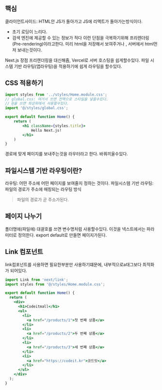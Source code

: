 ## 핵심
클라이언트사이드: HTML안 JS가 돌아가고 JS에 리액트가 돌아가는방식이다.
- 초기 로딩이 느리다.
- 검색 엔진에 제공할 수 있는 정보가 적다
이런 단점을  극복하기위해 프리렌더링(Pre-rendering)이라고한다.
미리 html을 저장해서  보여주거나 ,  서버에서 html먼저 보내는것이다.

Next.js 장점
프리렌더링을 대신해줌, Vercel로 서버 호스팅을 쉽게할수있다.
파일 시스템 기반  라우팅(앱라우팅)을 적용하기에 쉽게 라우팅을 할수있다.

## CSS 적용하기
```jsx
import styles from '../styles/Home.module.css';
// global.css: 여거서 쓰면 전역으로 스타일을 넣을수있다.
// @을 쓰면 최상위에서 사용할수있다.
import '@/styles/global.css';

export default function Home() {
	return (
		<h1 className={styles.title}>
			Hello Next.js!	
		</h1>	
	)
}
```

경로에 맞게 페이지를 보내주는것을 라우터라고 한다. 바꿔끼울수있다.

## 파일시스템 기반  라우팅이란?
라우팅: 어떤 주소에 어떤  페이지를 보여줄지 정하는 것이다.
파일시스템 기반 라우팅: 파일의  경로가 주소에  매칭되는 라우팅 방식
> 파일의 경로가 곧 주소가된다.

## 페이지 나누기
폴더명에(파일에) 대괄호를 쓰면 변수명처럼 사용할수있다.
이것을 넥스트에서는 파라미터로 정의한다.
export default로 만들면 페이지가된다.

## Link 컴포넌트
link컴포넌트를 사용하면 필요한부분만 사용하기떄문에, 내부적으로a태그보다 최적화가 되어있다.
```jsx
import Link from 'next/link';
import styles from '@/styles/Home.module.css';

export default function Home() {
  return (
    <div>
      <h1>Codeitmall</h1>
      <ul>
        <li>
          <a href="/products/1">첫 번째 상품</a>
        </li>
        <li>
          <a href="/products/2">두 번째 상품</a>
        </li>
        <li>
          <a href="/products/3">세 번째 상품</a>
        </li>
        <li>
          <a href="https://codeit.kr">코드잇</a>
        </li>
      </ul>
    </div>
  );
}

```
